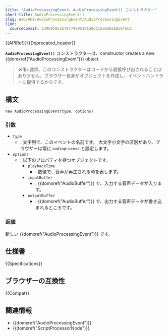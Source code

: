 ```yaml
---
title: "AudioProcessingEvent: AudioProcessingEvent() コンストラクター"
short-title: AudioProcessingEvent()
slug: Web/API/AudioProcessingEvent/AudioProcessingEvent
l10n:
  sourceCommit: 339595951b78774e951b1a9d215a6db6b856f6b2
---
```


{{APIRef}}{{Deprecated_header}}

**`AudioProcessingEvent()`** コンストラクターは、constructor creates a new {{domxref("AudioProcessingEvent")}} object.

> **メモ:** 通常、このコンストラクターはコードから直接呼び出されることはありません。ブラウザー自身がオブジェクトを作成し、イベントハンドラーに提供するからです。

## 構文

```js-nolint
new AudioProcessingEvent(type, options)
```

### 引数

- `type`
  - : 文字列で、このイベントの名前です。
    大文字小文字の区別があり、ブラウザーは常に `audioprocess` と設定します。
- `options`
  - : 以下のプロパティを持つオブジェクトです。
    - `playbackTime`
      - : 数値で、音声が再生される時を表します。
    - `inputBuffer`
      - : {{domxref("AudioBuffer")}} で、入力する音声データが入ります。
    - `outputBuffer`
      - : {{domxref("AudioBuffer")}} で、出力する音声データが書き込まれるところです。

### 返値

新しい {{domxref("AudioProcessingEvent")}} です。

## 仕様書

{{Specifications}}

## ブラウザーの互換性

{{Compat}}

## 関連情報

- {{domxref("AudioProcessingEvent")}}
- {{domxref("ScriptProcessorNode")}}
